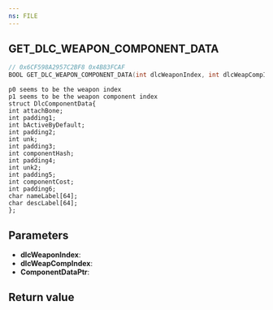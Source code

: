 ```yaml
---
ns: FILE
---
```

## GET_DLC_WEAPON_COMPONENT_DATA

```c
// 0x6CF598A2957C2BF8 0x4B83FCAF
BOOL GET_DLC_WEAPON_COMPONENT_DATA(int dlcWeaponIndex, int dlcWeapCompIndex, int* ComponentDataPtr);
```

```
p0 seems to be the weapon index  
p1 seems to be the weapon component index  
struct DlcComponentData{  
int attachBone;  
int padding1;  
int bActiveByDefault;  
int padding2;  
int unk;  
int padding3;  
int componentHash;  
int padding4;  
int unk2;  
int padding5;  
int componentCost;  
int padding6;  
char nameLabel[64];  
char descLabel[64];  
};  
```

## Parameters
* **dlcWeaponIndex**: 
* **dlcWeapCompIndex**: 
* **ComponentDataPtr**: 

## Return value
